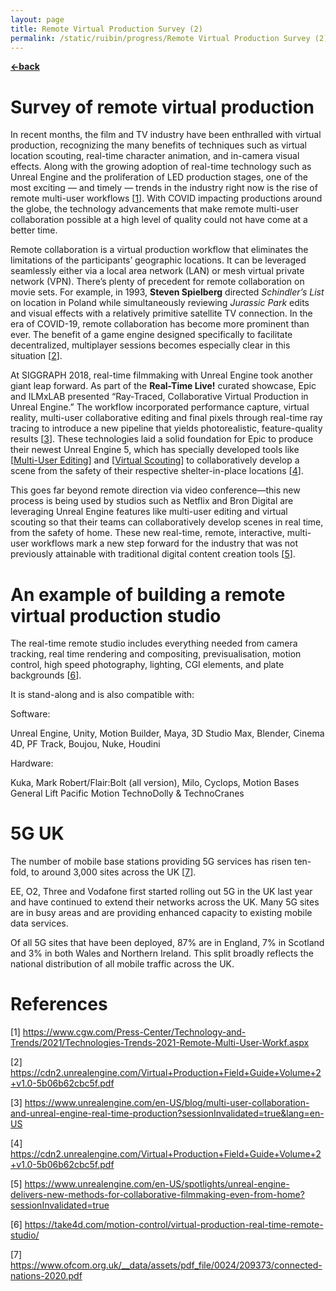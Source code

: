 ```yaml
---
layout: page
title: Remote Virtual Production Survey (2)
permalink: /static/ruibin/progress/Remote Virtual Production Survey (2)/
---
```


[**<-back**](/static/ruibin/progress)  

# Survey of remote virtual production

In recent months, the film and TV industry have been enthralled with virtual production, recognizing the many benefits of techniques such as virtual location scouting, real-time character animation, and in-camera visual effects. Along with the growing adoption of real-time technology such as Unreal Engine and the proliferation of LED production stages, one of the most exciting — and timely — trends in the industry right now is the rise of remote multi-user workflows [[1](https://www.cgw.com/Press-Center/Technology-and-Trends/2021/Technologies-Trends-2021-Remote-Multi-User-Workf.aspx)]. With COVID impacting productions around the globe, the technology advancements that make remote multi-user collaboration possible at a high level of quality could not have come at a better time.


Remote collaboration is a virtual production workflow that eliminates the limitations of the participants’ geographic locations. It can be leveraged seamlessly either via a local area network (LAN) or mesh virtual private network (VPN). There’s plenty of precedent for remote collaboration on movie sets. For example, in 1993, **Steven Spielberg** directed *Schindler’s List* on location in Poland while simultaneously reviewing *Jurassic Park* edits and visual effects with a relatively primitive satellite TV connection. In the era of COVID-19, remote collaboration has become more prominent than ever. The benefit of a game engine designed specifically to facilitate decentralized, multiplayer sessions becomes especially clear in this situation [[2](https://cdn2.unrealengine.com/Virtual+Production+Field+Guide+Volume+2+v1.0-5b06b62cbc5f.pdf)].



At SIGGRAPH 2018, real-time filmmaking with Unreal Engine took another giant leap forward. As part of the **Real-Time Live!** curated showcase, Epic and ILMxLAB presented “Ray-Traced, Collaborative Virtual Production in Unreal Engine.” The workflow incorporated performance capture, virtual reality, multi-user collaborative editing and final pixels through real-time ray tracing to introduce a new pipeline that yields photorealistic, feature-quality results [[3](https://www.unrealengine.com/en-US/blog/multi-user-collaboration-and-unreal-engine-real-time-production?sessionInvalidated=true&lang=en-US)]. These technologies laid a solid foundation for Epic to produce their newest Unreal Engine 5, which has specially developed tools like [[Multi-User Editing](https://docs.unrealengine.com/4.27/en-US/ProductionPipelines/MultiUserEditing/)] and [[Virtual Scouting](https://docs.unrealengine.com/4.27/en-US/BuildingWorlds/VRMode/VirtualScouting/)] to collaboratively develop a scene from the safety of their respective shelter-in-place locations [[4](https://cdn2.unrealengine.com/Virtual+Production+Field+Guide+Volume+2+v1.0-5b06b62cbc5f.pdf)].




This goes far beyond remote direction via video conference—this new process is being used by studios such as Netflix and Bron Digital are leveraging Unreal Engine features like multi-user editing and virtual scouting so that their teams can collaboratively develop scenes in real time, from the safety of home. These new real-time, remote, interactive, multi-user workflows mark a new step forward for the industry that was not previously attainable with traditional digital content creation tools [[5](https://www.unrealengine.com/en-US/spotlights/unreal-engine-delivers-new-methods-for-collaborative-filmmaking-even-from-home?sessionInvalidated=true)].



# An example of building a remote virtual production studio




The real-time remote studio includes everything needed from camera tracking, real time rendering and compositing, previsualisation, motion control, high speed photography, lighting, CGI elements, and plate backgrounds [[6](https://take4d.com/motion-control/virtual-production-real-time-remote-studio/)].

It is stand-along and is also compatible with:

Software: 

Unreal Engine, Unity, Motion Builder, Maya, 3D Studio Max, Blender, Cinema 4D, PF Track, Boujou, Nuke, Houdini

Hardware: 

Kuka, 
Mark Robert/Flair:Bolt (all version), Milo, Cyclops, Motion Bases
General Lift
Pacific Motion
TechnoDolly & TechnoCranes

# 5G UK 

The number of mobile base stations providing 5G services has risen ten-fold, to around 3,000 sites across the UK [[7](https://www.ofcom.org.uk/__data/assets/pdf_file/0024/209373/connected-nations-2020.pdf)].

EE, O2, Three and Vodafone first started rolling out 5G in the UK last year and have continued to extend their networks across the UK. Many 5G sites are in busy areas and are providing enhanced capacity to existing mobile data services.

Of all 5G sites that have been deployed, 87% are in England, 7% in Scotland and 3% in both Wales and Northern Ireland. This split broadly reflects the national distribution of all mobile traffic across the UK.



# References

[1] https://www.cgw.com/Press-Center/Technology-and-Trends/2021/Technologies-Trends-2021-Remote-Multi-User-Workf.aspx

[2] https://cdn2.unrealengine.com/Virtual+Production+Field+Guide+Volume+2+v1.0-5b06b62cbc5f.pdf

[3] https://www.unrealengine.com/en-US/blog/multi-user-collaboration-and-unreal-engine-real-time-production?sessionInvalidated=true&lang=en-US

[4] https://cdn2.unrealengine.com/Virtual+Production+Field+Guide+Volume+2+v1.0-5b06b62cbc5f.pdf

[5] https://www.unrealengine.com/en-US/spotlights/unreal-engine-delivers-new-methods-for-collaborative-filmmaking-even-from-home?sessionInvalidated=true

[6] https://take4d.com/motion-control/virtual-production-real-time-remote-studio/

[7] https://www.ofcom.org.uk/__data/assets/pdf_file/0024/209373/connected-nations-2020.pdf